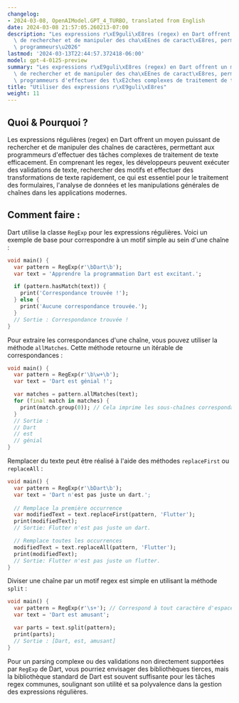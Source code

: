```yaml
---
changelog:
- 2024-03-08, OpenAIModel.GPT_4_TURBO, translated from English
date: 2024-03-08 21:57:05.260213-07:00
description: "Les expressions r\xE9guli\xE8res (regex) en Dart offrent un moyen puissant\
  \ de rechercher et de manipuler des cha\xEEnes de caract\xE8res, permettant aux\
  \ programmeurs\u2026"
lastmod: '2024-03-13T22:44:57.372418-06:00'
model: gpt-4-0125-preview
summary: "Les expressions r\xE9guli\xE8res (regex) en Dart offrent un moyen puissant\
  \ de rechercher et de manipuler des cha\xEEnes de caract\xE8res, permettant aux\
  \ programmeurs d'effectuer des t\xE2ches complexes de traitement de texte efficacement."
title: "Utiliser des expressions r\xE9guli\xE8res"
weight: 11
---
```


## Quoi & Pourquoi ?
Les expressions régulières (regex) en Dart offrent un moyen puissant de rechercher et de manipuler des chaînes de caractères, permettant aux programmeurs d'effectuer des tâches complexes de traitement de texte efficacement. En comprenant les regex, les développeurs peuvent exécuter des validations de texte, rechercher des motifs et effectuer des transformations de texte rapidement, ce qui est essentiel pour le traitement des formulaires, l'analyse de données et les manipulations générales de chaînes dans les applications modernes.

## Comment faire :
Dart utilise la classe `RegExp` pour les expressions régulières. Voici un exemple de base pour correspondre à un motif simple au sein d'une chaîne :

```dart
void main() {
  var pattern = RegExp(r'\bDart\b');
  var text = 'Apprendre la programmation Dart est excitant.';

  if (pattern.hasMatch(text)) {
    print('Correspondance trouvée !');
  } else {
    print('Aucune correspondance trouvée.');
  }
  // Sortie : Correspondance trouvée !
}
```

Pour extraire les correspondances d'une chaîne, vous pouvez utiliser la méthode `allMatches`. Cette méthode retourne un itérable de correspondances :

```dart
void main() {
  var pattern = RegExp(r'\b\w+\b');
  var text = 'Dart est génial !';

  var matches = pattern.allMatches(text);
  for (final match in matches) {
    print(match.group(0)); // Cela imprime les sous-chaînes correspondantes.
  }
  // Sortie :
  // Dart
  // est
  // génial
}
```

Remplacer du texte peut être réalisé à l'aide des méthodes `replaceFirst` ou `replaceAll` :

```dart
void main() {
  var pattern = RegExp(r'\bDart\b');
  var text = 'Dart n'est pas juste un dart.';
  
  // Remplace la première occurrence
  var modifiedText = text.replaceFirst(pattern, 'Flutter');
  print(modifiedText); 
  // Sortie: Flutter n'est pas juste un dart.

  // Remplace toutes les occurrences
  modifiedText = text.replaceAll(pattern, 'Flutter');
  print(modifiedText);
  // Sortie: Flutter n'est pas juste un flutter.
}
```

Diviser une chaîne par un motif regex est simple en utilisant la méthode `split` :

```dart
void main() {
  var pattern = RegExp(r'\s+'); // Correspond à tout caractère d'espace blanc
  var text = 'Dart est amusant';

  var parts = text.split(pattern);
  print(parts); 
  // Sortie : [Dart, est, amusant]
}
```

Pour un parsing complexe ou des validations non directement supportées par `RegExp` de Dart, vous pourriez envisager des bibliothèques tierces, mais la bibliothèque standard de Dart est souvent suffisante pour les tâches regex communes, soulignant son utilité et sa polyvalence dans la gestion des expressions régulières.
